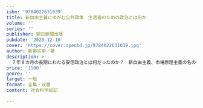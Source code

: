 ```yaml
---
isbn: '9784022631039'
title: 新自由主義にゆがむ公共政策　生活者のための政治とは何か
volume: ''
series: ''
publisher: 朝日新聞出版
pubdate: '2020-12-10'
cover: 'https://cover.openbd.jp/9784022631039.jpg'
author: 新藤宗幸／著
description: >-
  ７年８カ月の長期にわたる安倍政治とは何だったのか？　新自由主義、市場原理主義の名のもとに、公共政策はどう変質していったのか。官僚機構はいかに劣化したのか。行政学の大御所が冷静な視点で日本政治の諸課題を検証する。
price: '1500'
genre: ''
target: 一般
format: 全集・双書
content: 社会科学総記

---
```

